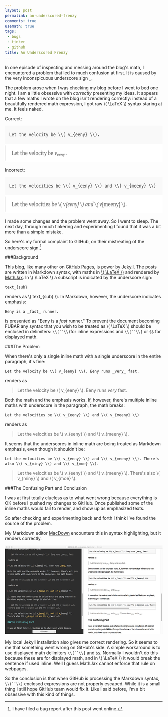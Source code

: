 ```yaml
---
layout: post
permalink: an-underscored-frenzy
comments: true
usemath: true
tags:
 - bugs
 - tinker
 - github
title: An Underscored Frenzy
---
```


In one episode of inspecting and messing around the blog's math, I encountered a problem that led to much confusion at first. It is caused by the very inconspicuous underscore sign `_`.

The problem arose when I was checking my blog before I went to bed one night. I am a little obsessive with _correctly_ presenting my ideas. It appears that a few maths I wrote on the blog isn't rendering correctly: instead of a beautifully rendered math expression, I got raw \\( \LaTeX \\) syntax staring at me. It feels naked.

Correct:

<img title="Math Done Right"
    src="/assets/math-correct.jpg"
    style="width:600px; height:116px;"
    border="0" alt="Math done right" />
    
Incorrect:

<img title="Math Done Wrong"
    src="/assets/math-wrong.jpg"
    style="width:600px; height:116px;"
    border="0" alt="Math done wrong" />

I made some changes and the problem went away. So I went to sleep. The next day, through much tinkering and experimenting I found that it was a bit more than a simple mistake.

So here's my formal complaint to GitHub, on their mistreating of the underscore sign.[^bug]

[^bug]: I have filed a bug report after this post went online.

###Background

This blog, like many other on [GitHub Pages](https://pages.github.com/), is power by [Jekyll](http://jekyllrb.com/). The posts are written in Markdown syntax, with maths in [\\( \LaTeX \\)](http://www.latex-project.org/) and rendered by [MathJax](https://www.mathjax.org/). In \\( \LaTeX \\) a subscript is indicated by the underscore sign:

	text_{sub}
	
renders as \\( text_{sub} \\). In Markdown, however, the underscore indicates emphasis:

	Eeny is a _fast_ runner.
	
is presented as "Eeny is a _fast_ runner." To prevent the document becoming FUBAR any syntax that you wish to be treated as \\( \LaTeX \\) should be enclosed in delimiters: `\\(``\\)`for inline expressions and `\\[``\\]` or `$$` for displayed math.

###The Problem

When there's only a single inline math with a single underscore in the entire paragraph, it's fine:

	Let the velocity be \\( v_{eeny} \\). Eeny runs _very_ fast.

renders as

> Let the velocity be \\( v_{eeny} \\). Eeny runs _very_ fast.

Both the math and the emphasis works. If, however, there's multiple inline maths with underscore in the paragraph, the math breaks:

	Let the velocities be \\( v_{eeny} \\) and \\( v_{meeny} \\)

renders as

> Let the velocities be \\( v_{eeny} \\) and \\( v_{meeny} \\).

It seems that the underscores in inline math are being treated as Markdown emphasis, even though it shouldn't be:

	Let the velocities be \\( v_{eeny} \\) and \\( v_{meeny} \\). There's also \\( v_{miny} \\) and \\( v_{moe} \\).

> Let the velocities be \\( v_{eeny} \\) and \\( v_{meeny} \\). There's also \\( v_{miny} \\) and \\( v_{moe} \\).

###The Confusing Part and Conclusion

I was at first totally clueless as to what went wrong because everything is OK before I pushed my changes to GitHub. Once published some of the inline maths would fail to render, and show up as emphasized texts. 

So after checking and experimenting back and forth I think I've found the source of the problem.

My Markdown editor [MacDown](http://macdown.uranusjr.com/) encounters this in syntax highlighting, but it renders correctly. 

<a href="/assets/macdown-syntax-highlighting-wrong.jpg">
<img title="MacDown Screenshot"
    src="/assets/macdown-syntax-highlighting-wrong.jpg"
    style="width:600px; height:284px;"
    border="0" alt="Wrong emphasis, ma'am" />
</a>

My local Jekyll installation also gives me correct rendering. So it seems to me that something went wrong on GitHub's side. A simple workaround is to use displayed math delimiters `\\[``\\]` and `$$`. Normally I wouldn't do this because these are for displayed math, and in \\( \LaTeX \\) it would break the sentence if used inline. Well I guess MathJax cannot enforce that rule on webpages.


So the conclusion is that when GitHub is processing the Markdown syntax, `\\(``\\)` enclosed expressions are not properly escaped. While it is a small thing I still hope GitHub team would fix it. Like I said before, I'm a bit obsessive with this kind of things.